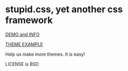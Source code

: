 # stupid.css, yet another css framework

[DEMO and INFO](http://htmlpreview.github.io/?https://raw.githubusercontent.com/mdipierro/stupid.css/master/index.html)

[THEME EXAMPLE](http://htmlpreview.github.io/?https://raw.githubusercontent.com/mdipierro/stupid.css/master/themes/marine-theme.html)

Help us make more themes. It is easy!

LICENSE is BSD